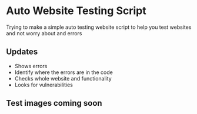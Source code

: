 # Auto Website Testing Script

Trying to make a simple auto testing website script to help you test websites and not worry about and errors

## Updates

- Shows errors
- Identify where the errors are in the code 
- Checks whole website and functionality 
- Looks for vulnerabilities 

## Test images coming soon